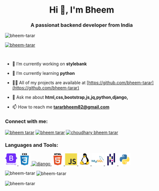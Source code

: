 <h1 align="center">Hi 👋, I'm Bheem</h1>
<h3 align="center">A passionat backend developer from India</h3>

<p align="left"> <img src="https://komarev.com/ghpvc/?username=bheem-tarar&label=Profile%20views&color=0e75b6&style=flat" alt="bheem-tarar" /> </p>

<p align="left"> <a href="https://github.com/ryo-ma/github-profile-trophy"><img src="https://github-profile-trophy.vercel.app/?username=bheem-tarar" alt="bheem-tarar" /></a> </p>

<p align="left"> <a href="https://twitter.com/" target="blank"><img src="https://img.shields.io/twitter/follow/?logo=twitter&style=for-the-badge" alt="" /></a> </p>

- 🔭 I’m currently working on **stylebank**

- 🌱 I’m currently learning **python**

- 👨‍💻 All of my projects are available at [https://github.com/bheem-tarar](https://github.com/bheem-tarar)

- 💬 Ask me about **html,css,bootstrap,js,jq,python,django,**

- 📫 How to reach me **tararbheem82@gmail.com**

<h3 align="left">Connect with me:</h3>
<p align="left">
<a href="https://linkedin.com/in/bheem tarar" target="blank"><img align="center" src="https://raw.githubusercontent.com/rahuldkjain/github-profile-readme-generator/master/src/images/icons/Social/linked-in-alt.svg" alt="bheem tarar" height="30" width="40" /></a>
<a href="https://fb.com/bheem tarar" target="blank"><img align="center" src="https://raw.githubusercontent.com/rahuldkjain/github-profile-readme-generator/master/src/images/icons/Social/facebook.svg" alt="bheem tarar" height="30" width="40" /></a>
<a href="https://instagram.com/choudhary bheem tarar" target="blank"><img align="center" src="https://raw.githubusercontent.com/rahuldkjain/github-profile-readme-generator/master/src/images/icons/Social/instagram.svg" alt="choudhary bheem tarar" height="30" width="40" /></a>
</p>

<h3 align="left">Languages and Tools:</h3>
<p align="left"> <a href="https://getbootstrap.com" target="_blank" rel="noreferrer"> <img src="https://raw.githubusercontent.com/devicons/devicon/master/icons/bootstrap/bootstrap-plain-wordmark.svg" alt="bootstrap" width="40" height="40"/> </a> <a href="https://www.w3schools.com/css/" target="_blank" rel="noreferrer"> <img src="https://raw.githubusercontent.com/devicons/devicon/master/icons/css3/css3-original-wordmark.svg" alt="css3" width="40" height="40"/> </a> <a href="https://www.djangoproject.com/" target="_blank" rel="noreferrer"> <img src="https://cdn.worldvectorlogo.com/logos/django.svg" alt="django" width="40" height="40"/> </a> <a href="https://www.w3.org/html/" target="_blank" rel="noreferrer"> <img src="https://raw.githubusercontent.com/devicons/devicon/master/icons/html5/html5-original-wordmark.svg" alt="html5" width="40" height="40"/> </a> <a href="https://developer.mozilla.org/en-US/docs/Web/JavaScript" target="_blank" rel="noreferrer"> <img src="https://raw.githubusercontent.com/devicons/devicon/master/icons/javascript/javascript-original.svg" alt="javascript" width="40" height="40"/> </a> <a href="https://www.linux.org/" target="_blank" rel="noreferrer"> <img src="https://raw.githubusercontent.com/devicons/devicon/master/icons/linux/linux-original.svg" alt="linux" width="40" height="40"/> </a> <a href="https://www.mysql.com/" target="_blank" rel="noreferrer"> <img src="https://raw.githubusercontent.com/devicons/devicon/master/icons/mysql/mysql-original-wordmark.svg" alt="mysql" width="40" height="40"/> </a> <a href="https://pandas.pydata.org/" target="_blank" rel="noreferrer"> <img src="https://raw.githubusercontent.com/devicons/devicon/2ae2a900d2f041da66e950e4d48052658d850630/icons/pandas/pandas-original.svg" alt="pandas" width="40" height="40"/> </a> <a href="https://www.python.org" target="_blank" rel="noreferrer"> <img src="https://raw.githubusercontent.com/devicons/devicon/master/icons/python/python-original.svg" alt="python" width="40" height="40"/> </a> </p>

<p><img align="left" src="https://github-readme-stats.vercel.app/api/top-langs?username=bheem-tarar&show_icons=true&locale=en&layout=compact" alt="bheem-tarar" /></p>

<p>&nbsp;<img align="center" src="https://github-readme-stats.vercel.app/api?username=bheem-tarar&show_icons=true&locale=en" alt="bheem-tarar" /></p>

<p><img align="center" src="https://github-readme-streak-stats.herokuapp.com/?user=bheem-tarar&" alt="bheem-tarar" /></p>
